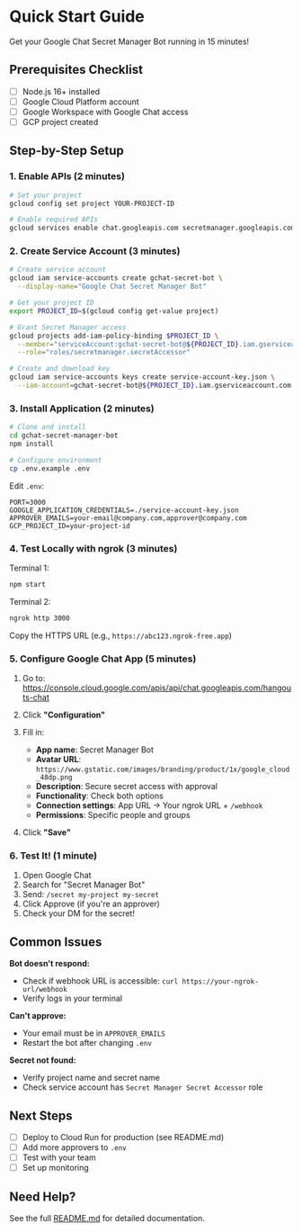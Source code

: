 # Quick Start Guide

Get your Google Chat Secret Manager Bot running in 15 minutes!

## Prerequisites Checklist

- [ ] Node.js 16+ installed
- [ ] Google Cloud Platform account
- [ ] Google Workspace with Google Chat access
- [ ] GCP project created

## Step-by-Step Setup

### 1. Enable APIs (2 minutes)

```bash
# Set your project
gcloud config set project YOUR-PROJECT-ID

# Enable required APIs
gcloud services enable chat.googleapis.com secretmanager.googleapis.com
```

### 2. Create Service Account (3 minutes)

```bash
# Create service account
gcloud iam service-accounts create gchat-secret-bot \
  --display-name="Google Chat Secret Manager Bot"

# Get your project ID
export PROJECT_ID=$(gcloud config get-value project)

# Grant Secret Manager access
gcloud projects add-iam-policy-binding $PROJECT_ID \
  --member="serviceAccount:gchat-secret-bot@${PROJECT_ID}.iam.gserviceaccount.com" \
  --role="roles/secretmanager.secretAccessor"

# Create and download key
gcloud iam service-accounts keys create service-account-key.json \
  --iam-account=gchat-secret-bot@${PROJECT_ID}.iam.gserviceaccount.com
```

### 3. Install Application (2 minutes)

```bash
# Clone and install
cd gchat-secret-manager-bot
npm install

# Configure environment
cp .env.example .env
```

Edit `.env`:
```env
PORT=3000
GOOGLE_APPLICATION_CREDENTIALS=./service-account-key.json
APPROVER_EMAILS=your-email@company.com,approver@company.com
GCP_PROJECT_ID=your-project-id
```

### 4. Test Locally with ngrok (3 minutes)

Terminal 1:
```bash
npm start
```

Terminal 2:
```bash
ngrok http 3000
```

Copy the HTTPS URL (e.g., `https://abc123.ngrok-free.app`)

### 5. Configure Google Chat App (5 minutes)

1. Go to: https://console.cloud.google.com/apis/api/chat.googleapis.com/hangouts-chat
2. Click **"Configuration"**
3. Fill in:
   - **App name**: Secret Manager Bot
   - **Avatar URL**: `https://www.gstatic.com/images/branding/product/1x/google_cloud_48dp.png`
   - **Description**: Secure secret access with approval
   - **Functionality**: Check both options
   - **Connection settings**: App URL → Your ngrok URL + `/webhook`
   - **Permissions**: Specific people and groups

4. Click **"Save"**

### 6. Test It! (1 minute)

1. Open Google Chat
2. Search for "Secret Manager Bot"
3. Send: `/secret my-project my-secret`
4. Click Approve (if you're an approver)
5. Check your DM for the secret!

## Common Issues

**Bot doesn't respond:**
- Check if webhook URL is accessible: `curl https://your-ngrok-url/webhook`
- Verify logs in your terminal

**Can't approve:**
- Your email must be in `APPROVER_EMAILS`
- Restart the bot after changing `.env`

**Secret not found:**
- Verify project name and secret name
- Check service account has `Secret Manager Secret Accessor` role

## Next Steps

- [ ] Deploy to Cloud Run for production (see README.md)
- [ ] Add more approvers to `.env`
- [ ] Test with your team
- [ ] Set up monitoring

## Need Help?

See the full [README.md](./README.md) for detailed documentation.
